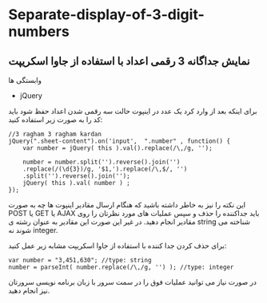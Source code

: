 # Separate-display-of-3-digit-numbers
## نمایش جداگانه 3 رقمی اعداد با استفاده از جاوا اسکریپت

وابستگی ها 
- jQuery

برای اینکه بعد از وارد کرد یک عدد در اینپوت حالت سه رقمی شدن اعداد حفظ شود باید کد را به صورت زیر استفاده کنید:

```
//3 ragham 3 ragham kardan
jQuery(".sheet-content").on('input',  ".number" , function() {
    var number = jQuery( this ).val().replace(/\,/g, '');

    number = number.split('').reverse().join('')
    .replace(/(\d{3})/g, '$1,').replace(/\,$/, '')
    .split('').reverse().join('');
    jQuery( this ).val( number ) ;
});
```
این نکته را نیز به خاطر داشته باشید که هنگام ارسال مقادیر اینپوت ها چه به صورت POST یا GET یا AJAX باید جداکننده را حذف و سپس عملیات های مورد نظرتان را روی مقادیر انجام دهید. در غیر این صورت این مقادیر به عنوان رشته ی string  شناخته می شوند نه integer.

برای حذف کردن جدا کننده با استفاده از جاوا اسکریپت مشابه زیر عمل کنید:
```
var number = "3,451,630"; //type: string
number = parseInt( number.replace(/\,/g, '') ); //type: integer
```
در صورت نیاز می توانید عملیات فوق را در سمت سرور با زبان برنامه نویسی سرورتان نیز انجام دهید.
